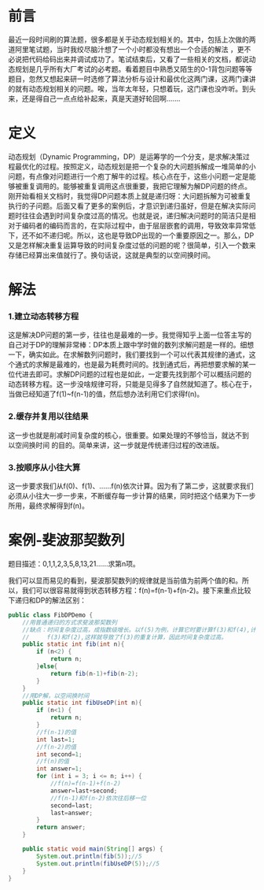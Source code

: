 # 前言

最近一段时间刷的算法题，很多都是关于动态规划相关的。其中，包括上次做的两道阿里笔试题，当时我绞尽脑汁想了一个小时都没有想出一个合适的解法 ，更不必说把代码给码出来并调试成功了。笔试结束后，又看了一些相关的文档，都说动态规划是几乎所有大厂考试的必考题。看着题目中熟悉又陌生的0-1背包问题等等题目，忽然又想起来研一时选修了算法分析与设计和最优化这两门课，这两门课讲的就有动态规划相关的问题。唉，当年太年轻，只想着玩，这门课也没咋听。到头来，还是得自己一点点给补起来，真是天道好轮回啊.......

# 定义

动态规划（Dynamic Programming，DP）是运筹学的一个分支，是求解决策过程最优化的过程。按照定义，动态规划是把一个复杂的大问题拆解成一堆简单的小问题，有点像对问题进行一个庖丁解牛的过程。核心点在于，这些小问题一定是能够被重复调用的。能够被重复调用这点很重要，我把它理解为解DP问题的终点。刚开始看相关文档时，我觉得DP问题本质上就是递归呀：大问题拆解为可被重复执行的子问题。后面又看了更多的案例后，才意识到递归虽好，但是在解决实际问题时往往会遇到时间复杂度过高的情况。也就是说，递归解决问题时的简洁只是相对于编码者的编码而言的，在实际过程中，由于层层嵌套的调用，导致效率异常低下，还不如不递归呢。所以，这也是导致DP出现的一个重要原因之一。那么，DP又是怎样解决重复运算导致的时间复杂度过低的问题的呢？很简单，引入一个数来存储已经算出来值就行了。换句话说，这就是典型的以空间换时间。

# 解法

### 1.建立动态转移方程

这是解决DP问题的第一步，往往也是最难的一步。我觉得知乎上面一位答主写的自己对于DP的理解非常棒：DP本质上跟中学时做的数列求解问题是一样的。细想一下，确实如此。在求解数列问题时，我们要找到一个可以代表其规律的通式，这个通式的求解是最难的，也是最为耗费时间的。找到通式后，再把想要求解的某一位代进去即可。求解DP问题的过程也是如此，一定要先找到那个可以概括问题的动态转移方程。这一步没啥规律可将，只能是见得多了自然就知道了。核心在于，当做已经知道了f(1)~f(n-1)的值，然后想办法利用它们求得f(n)。

### 2.缓存并复用以往结果

这一步也就是削减时间复杂度的核心，很重要。如果处理的不够恰当，就达不到 以空间换时间 的目的。简单来讲，这一步就是传统递归过程的改进版。

### 3.按顺序从小往大算

这一步要求我们从f(0)、f(1)、......f(n)依次计算。因为有了第二步，这就要求我们必须从小往大一步一步来，不断缓存每一步计算的结果，同时把这个结果为下一步所用，最终求解得到f(n)。

# 案例-斐波那契数列

题目描述：0,1,1,2,3,5,8,13,21......求第n项。

我们可以显而易见的看到，斐波那契数列的规律就是当前值为前两个值的和。所以，我们可以很容易就得到状态转移方程：f(n)=f(n-1)+f(n-2)。接下来重点比较下递归和DP的解法区别：

```java
public class FibDPDemo {
    //用普通递归的方式求斐波那契数列
    //缺点：时间复杂度过高，成指数级增长。以f(5)为例，计算它时要计算f(3)和f(4),计算f(4)时又需要计算
    //     f(3)和f(2),这样就导致了f(3)的重复计算，因此时间复杂度过高。
    public static int fib(int n){
        if (n<2) {
            return n;
        }else{
            return fib(n-1)+fib(n-2);
        }
    }
    //用DP解，以空间换时间
    public static int fibUseDP(int n){
        if (n<1) {
            return n;
        }
        //f(n-1)的值
        int last=1;
        //f(n-2)的值
        int second=1;
        //f(n)的值
        int answer=1;
        for (int i = 3; i <= n; i++) {
            //f(n)=f(n-1)+f(n-2)
            answer=last+second;
            //f(n-1)和f(n-2)依次往后移一位
            second=last;
            last=answer;
        }
        return answer;
    }

    public static void main(String[] args) {
        System.out.println(fib(5));//5
        System.out.println(fibUseDP(5));//5
    }
}
```